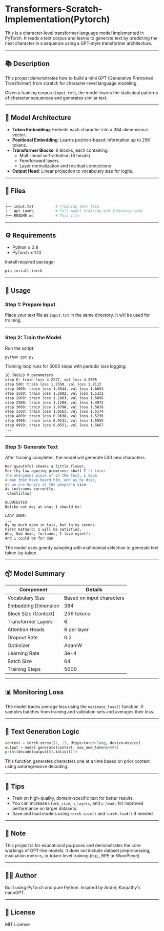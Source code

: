 
# Transformers-Scratch-Implementation(Pytorch)

This is a character-level transformer language model implemented in PyTorch. It reads a text corpus and learns to generate text by predicting the next character in a sequence using a GPT-style transformer architecture.

---

## 📚 Description

This project demonstrates how to build a mini GPT (Generative Pretrained Transformer) from scratch for character-level language modeling.

Given a training corpus (`input.txt`), the model learns the statistical patterns of character sequences and generates similar text.

---

## 🧠 Model Architecture

- **Token Embedding**: Embeds each character into a 384-dimensional vector.
- **Positional Embedding**: Learns position-based information up to 256 tokens.
- **Transformer Blocks**: 6 blocks, each containing:
  - Multi-head self-attention (6 heads)
  - Feedforward layers
  - Layer normalization and residual connections
- **Output Head**: Linear projection to vocabulary size for logits.

---

## 📁 Files

```bash
.
├── input.txt          # Training text file
├── gpt.ipynb          # Full model training and inference code
├── README.md          # This file
```

---

## ⚙️ Requirements

- Python ≥ 3.8
- PyTorch ≥ 1.10

Install required package:

```bash
pip install torch
```

---

## 📄 Usage

### Step 1: Prepare Input

Place your text file as `input.txt` in the same directory. It will be used for training.

---

### Step 2: Train the Model

Run the script:

```bash
python gpt.py
```

Training loop runs for 5000 steps with periodic loss logging:

```bash
10.788929 M parameters
step 0: train loss 4.2227, val loss 4.2305
step 500: train loss 1.7550, val loss 1.9113
step 1000: train loss 1.3944, val loss 1.6093
step 1500: train loss 1.2682, val loss 1.5332
step 2000: train loss 1.1863, val loss 1.5096
step 2500: train loss 1.1284, val loss 1.4972
step 3000: train loss 1.0708, val loss 1.5016
step 3500: train loss 1.0163, val loss 1.5174
step 4000: train loss 0.9638, val loss 1.5236
step 4500: train loss 0.9131, val loss 1.5555
step 4999: train loss 0.8551, val loss 1.5667
...
```

---

### Step 3: Generate Text

After training completes, the model will generate 500 new characters:

```bash
Her gyouthful cheeks a little flower,
For thy law agozing promises: shall I'll tutor
The ohergeous pluck of on the fust, I move
A man that have heard him, and as he dies,
As we are hungry as the people's vice
As instrumes currently.
 Canstillow!

GLOUCESTER:
Belike not me; at what I should be?

LADY ANNE:
...
By my much open in twis, but in my secons.
First Kathard: I will be satisfied,
Who, God dead, fortunes, I love myself;
And I could be for dun

```

The model uses greedy sampling with multinomial selection to generate text token-by-token.

---

## 📦 Model Summary

| Component                | Details                   |
|-------------------------|---------------------------|
| Vocabulary Size         | Based on input characters |
| Embedding Dimension     | 384                       |
| Block Size (Context)    | 256 tokens                |
| Transformer Layers      | 6                         |
| Attention Heads         | 6 per layer               |
| Dropout Rate            | 0.2                       |
| Optimizer               | AdamW                     |
| Learning Rate           | 3e-4                      |
| Batch Size              | 64                        |
| Training Steps          | 5000                      |

---

## 📊 Monitoring Loss

The model tracks average loss using the `estimate_loss()` function. It samples batches from training and validation sets and averages their loss.

---

## 🔮 Text Generation Logic

```python
context = torch.zeros((1, 1), dtype=torch.long, device=device)
output = model.generate(context, max_new_tokens=500)
print(decode(output[0].tolist()))
```

This function generates characters one at a time based on prior context using autoregressive decoding.

---

## 🚀 Tips

- Train on high-quality, domain-specific text for better results.
- You can increase `block_size`, `n_layers`, and `n_heads` for improved performance on larger datasets.
- Save and load models using `torch.save()` and `torch.load()` if needed.

---

## 📌 Note

This project is for educational purposes and demonstrates the core workings of GPT-like models. It does not include dataset preprocessing, evaluation metrics, or token-level training (e.g., BPE or WordPiece).

---

## 🧑‍💻 Author

Built using PyTorch and pure Python. Inspired by Andrej Karpathy's nanoGPT.

---

## 📜 License

MIT License
